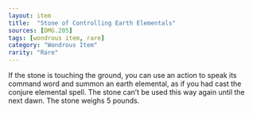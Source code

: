 ```yaml
---
layout: item
title:  "Stone of Controlling Earth Elementals"
sources: [DMG.205]
tags: [wondrous item, rare]
category: "Wondrous Item"
rarity: "Rare"
---
```


If the stone is touching the ground, you can use an action to speak its command word and summon an earth elemental, as if you had cast the conjure elemental spell. The stone can’t be used this way again until the next dawn. The stone weighs 5 pounds.